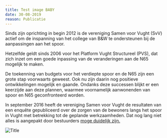 ```yaml
---
title: Test image BABY
date: 30-08-2019
reason: Publicatie
---
```

Sinds zijn oprichting in begin 2012 is de vereniging Samen voor Vught (SvV) actief om de inspanning van het college van B&W te ondersteunen bij de aanpassingen aan het spoor.

Hetzelfde geldt sinds 2006 voor het Platform Vught Structureel (PVS), dat zich inzet om een goede inpassing van de veranderingen aan de N65 mogelijk te maken.

De toekenning van budgets voor het verdiepte spoor en de N65 zijn een grote stap voorwaarts geweest. Ook nu zijn daarin nog positieve ontwikkelingen mogelijk en gaande. Ondanks deze successen blijkt er een keerzijde aan deze plannen, waarmee voornamelijk aanwonenden van spoor en N65 geconfronteerd worden.

In september 2016 heeft de vereniging Samen voor Vught de resultaten van een enquête gepubliceerd over de zorgen van de bewoners langs het spoor in Vught met betrekking tot de geplande werkzaamheden. Dat nog lang niet alles is aangepakt door bestuurders [moge duidelijk zijn. ](google.com)

![](/uploads/photo-placeholder-1.jpg "Title")
